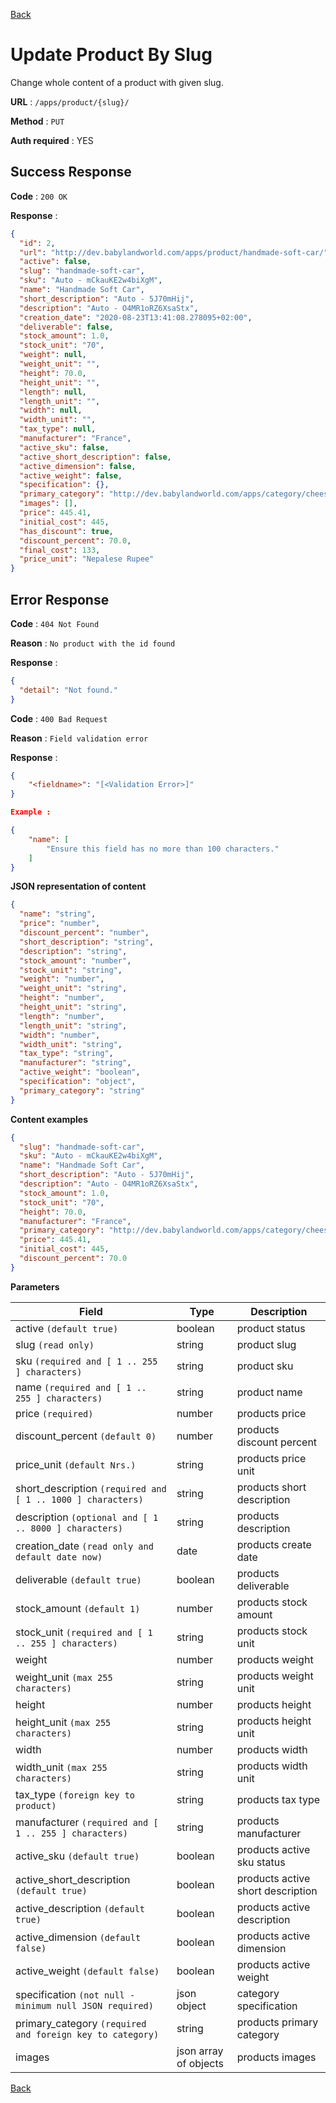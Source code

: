 [Back](../README.md)

# Update Product By Slug

Change whole content of a product with given slug.

**URL** : `/apps/product/{slug}/`

**Method** : `PUT`

**Auth required** : YES

## Success Response

**Code** : `200 OK`

**Response** :

```json
{
  "id": 2,
  "url": "http://dev.babylandworld.com/apps/product/handmade-soft-car/",
  "active": false,
  "slug": "handmade-soft-car",
  "sku": "Auto - mCkauKE2w4biXgM",
  "name": "Handmade Soft Car",
  "short_description": "Auto - 5J70mHij",
  "description": "Auto - O4MR1oRZ6XsaStx",
  "creation_date": "2020-08-23T13:41:08.278095+02:00",
  "deliverable": false,
  "stock_amount": 1.0,
  "stock_unit": "70",
  "weight": null,
  "weight_unit": "",
  "height": 70.0,
  "height_unit": "",
  "length": null,
  "length_unit": "",
  "width": null,
  "width_unit": "",
  "tax_type": null,
  "manufacturer": "France",
  "active_sku": false,
  "active_short_description": false,
  "active_dimension": false,
  "active_weight": false,
  "specification": {},
  "primary_category": "http://dev.babylandworld.com/apps/category/cheese/",
  "images": [],
  "price": 445.41,
  "initial_cost": 445,
  "has_discount": true,
  "discount_percent": 70.0,
  "final_cost": 133,
  "price_unit": "Nepalese Rupee"
}
```

## Error Response

**Code** : `404 Not Found`

**Reason** : `No product with the id found`

**Response** :

```json
{
  "detail": "Not found."
}
```

**Code** : `400 Bad Request`

**Reason** : `Field validation error`

**Response** :

```json
{
    "<fieldname>": "[<Validation Error>]"
}

Example :

{
    "name": [
        "Ensure this field has no more than 100 characters."
    ]
}
```

**JSON representation of content**

```json
{
  "name": "string",
  "price": "number",
  "discount_percent": "number",
  "short_description": "string",
  "description": "string",
  "stock_amount": "number",
  "stock_unit": "string",
  "weight": "number",
  "weight_unit": "string",
  "height": "number",
  "height_unit": "string",
  "length": "number",
  "length_unit": "string",
  "width": "number",
  "width_unit": "string",
  "tax_type": "string",
  "manufacturer": "string",
  "active_weight": "boolean",
  "specification": "object",
  "primary_category": "string"
}
```

**Content examples**

```json
{
  "slug": "handmade-soft-car",
  "sku": "Auto - mCkauKE2w4biXgM",
  "name": "Handmade Soft Car",
  "short_description": "Auto - 5J70mHij",
  "description": "Auto - O4MR1oRZ6XsaStx",
  "stock_amount": 1.0,
  "stock_unit": "70",
  "height": 70.0,
  "manufacturer": "France",
  "primary_category": "http://dev.babylandworld.com/apps/category/cheese/",
  "price": 445.41,
  "initial_cost": 445,
  "discount_percent": 70.0
}
```

**Parameters**

| Field                                                       | Type                  | Description                       |
| ----------------------------------------------------------- | --------------------- | --------------------------------- |
| active `(default true)`                                     | boolean               | product status                    |
| slug `(read only)`                                          | string                | product slug                      |
| sku `(required and [ 1 .. 255 ] characters)`                | string                | product sku                       |
| name `(required and [ 1 .. 255 ] characters)`               | string                | product name                      |
| price `(required)`                                          | number                | products price                    |
| discount_percent `(default 0)`                              | number                | products discount percent         |
| price_unit `(default Nrs.)`                                 | string                | products price unit               |
| short_description `(required and [ 1 .. 1000 ] characters)` | string                | products short description        |
| description `(optional and [ 1 .. 8000 ] characters)`       | string                | products description              |
| creation_date `(read only and default date now)`            | date                  | products create date              |
| deliverable `(default true)`                                | boolean               | products deliverable              |
| stock_amount `(default 1)`                                  | number                | products stock amount             |
| stock_unit `(required and [ 1 .. 255 ] characters)`         | string                | products stock unit               |
| weight                                                      | number                | products weight                   |
| weight_unit `(max 255 characters)`                          | string                | products weight unit              |
| height                                                      | number                | products height                   |
| height_unit `(max 255 characters)`                          | string                | products height unit              |
| width                                                       | number                | products width                    |
| width_unit `(max 255 characters)`                           | string                | products width unit               |
| tax_type `(foreign key to product)`                         | string                | products tax type                 |
| manufacturer `(required and [ 1 .. 255 ] characters)`       | string                | products manufacturer             |
| active_sku `(default true)`                                 | boolean               | products active sku status        |
| active_short_description `(default true)`                   | boolean               | products active short description |
| active_description `(default true)`                         | boolean               | products active description       |
| active_dimension `(default false)`                          | boolean               | products active dimension         |
| active_weight `(default false)`                             | boolean               | products active weight            |
| specification `(not null - minimum null JSON required)`     | json object           | category specification            |
| primary_category `(required and foreign key to category)`   | string                | products primary category         |
| images                                                      | json array of objects | products images                   |

[Back](../README.md)
